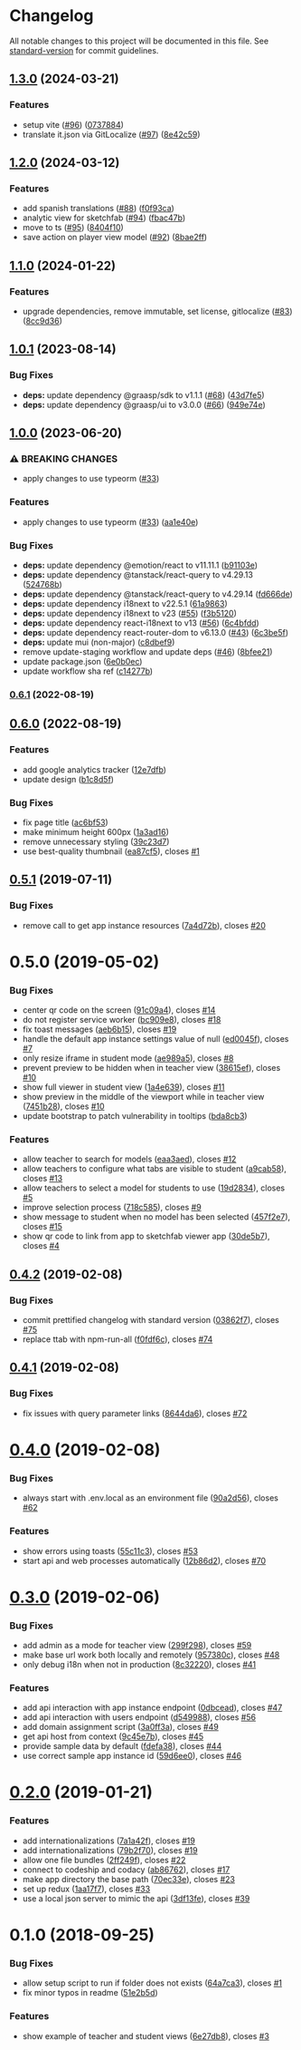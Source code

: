 # Changelog

All notable changes to this project will be documented in this file. See [standard-version](https://github.com/conventional-changelog/standard-version) for commit guidelines.

## [1.3.0](https://github.com/graasp/graasp-app-sketchfab/compare/v1.2.0...v1.3.0) (2024-03-21)


### Features

* setup vite ([#96](https://github.com/graasp/graasp-app-sketchfab/issues/96)) ([0737884](https://github.com/graasp/graasp-app-sketchfab/commit/0737884f77fb01cff04eccb4352f9709575d75e6))
* translate it.json via GitLocalize ([#97](https://github.com/graasp/graasp-app-sketchfab/issues/97)) ([8e42c59](https://github.com/graasp/graasp-app-sketchfab/commit/8e42c59034ee3963b481eaac25dd440db6addd7d))

## [1.2.0](https://github.com/graasp/graasp-app-sketchfab/compare/v1.1.0...v1.2.0) (2024-03-12)


### Features

* add spanish translations ([#88](https://github.com/graasp/graasp-app-sketchfab/issues/88)) ([f0f93ca](https://github.com/graasp/graasp-app-sketchfab/commit/f0f93cabda440b7e0773739901a8bf0ce33bd3a8))
* analytic view for sketchfab ([#94](https://github.com/graasp/graasp-app-sketchfab/issues/94)) ([fbac47b](https://github.com/graasp/graasp-app-sketchfab/commit/fbac47b7133e6eab4af3159d043999d073d899f8))
* move to ts ([#95](https://github.com/graasp/graasp-app-sketchfab/issues/95)) ([8404f10](https://github.com/graasp/graasp-app-sketchfab/commit/8404f10ca2a8d36d0c70c91744df400e4810e8a2))
* save action on player view model ([#92](https://github.com/graasp/graasp-app-sketchfab/issues/92)) ([8bae2ff](https://github.com/graasp/graasp-app-sketchfab/commit/8bae2ffd6a5f132d7471616c95b08c89949bdf80))

## [1.1.0](https://github.com/graasp/graasp-app-sketchfab/compare/v1.0.1...v1.1.0) (2024-01-22)


### Features

* upgrade dependencies, remove immutable, set license, gitlocalize ([#83](https://github.com/graasp/graasp-app-sketchfab/issues/83)) ([8cc9d36](https://github.com/graasp/graasp-app-sketchfab/commit/8cc9d36edee2c19eb7d8e9bb728ff4d3cb4142f7))

## [1.0.1](https://github.com/graasp/graasp-app-sketchfab/compare/v1.0.0...v1.0.1) (2023-08-14)


### Bug Fixes

* **deps:** update dependency @graasp/sdk to v1.1.1 ([#68](https://github.com/graasp/graasp-app-sketchfab/issues/68)) ([43d7fe5](https://github.com/graasp/graasp-app-sketchfab/commit/43d7fe5dc66685f13bad2c31aa31bf383bec3b8d))
* **deps:** update dependency @graasp/ui to v3.0.0 ([#66](https://github.com/graasp/graasp-app-sketchfab/issues/66)) ([949e74e](https://github.com/graasp/graasp-app-sketchfab/commit/949e74e751d6f884385f32ace8ad6a9e3204625e))

## [1.0.0](https://github.com/graasp/graasp-app-sketchfab/compare/v0.6.1...v1.0.0) (2023-06-20)


### ⚠ BREAKING CHANGES

* apply changes to use typeorm ([#33](https://github.com/graasp/graasp-app-sketchfab/issues/33))

### Features

* apply changes to use typeorm ([#33](https://github.com/graasp/graasp-app-sketchfab/issues/33)) ([aa1e40e](https://github.com/graasp/graasp-app-sketchfab/commit/aa1e40e65b5334fffbdcb2043dac6f57c5ee0649))


### Bug Fixes

* **deps:** update dependency @emotion/react to v11.11.1 ([b91103e](https://github.com/graasp/graasp-app-sketchfab/commit/b91103ec94c9858991b28363188d94b83c159257))
* **deps:** update dependency @tanstack/react-query to v4.29.13 ([524768b](https://github.com/graasp/graasp-app-sketchfab/commit/524768b5daaf8b2401e72719f5c3e29db49738d1))
* **deps:** update dependency @tanstack/react-query to v4.29.14 ([fd666de](https://github.com/graasp/graasp-app-sketchfab/commit/fd666de8e5b10b6c3f6ba097b695afb9ca6bc6aa))
* **deps:** update dependency i18next to v22.5.1 ([61a9863](https://github.com/graasp/graasp-app-sketchfab/commit/61a9863c74c783d8c4f7cb95f21ce340a92e3c76))
* **deps:** update dependency i18next to v23 ([#55](https://github.com/graasp/graasp-app-sketchfab/issues/55)) ([f3b5120](https://github.com/graasp/graasp-app-sketchfab/commit/f3b51206ef67a163455a28944440fbf08989c7f7))
* **deps:** update dependency react-i18next to v13 ([#56](https://github.com/graasp/graasp-app-sketchfab/issues/56)) ([6c4bfdd](https://github.com/graasp/graasp-app-sketchfab/commit/6c4bfdd76f1e15a7a3fe1879b293d0471e274c86))
* **deps:** update dependency react-router-dom to v6.13.0 ([#43](https://github.com/graasp/graasp-app-sketchfab/issues/43)) ([6c3be5f](https://github.com/graasp/graasp-app-sketchfab/commit/6c3be5f155819bfe68ebdc670423e6340e83aa41))
* **deps:** update mui (non-major) ([c8dbef9](https://github.com/graasp/graasp-app-sketchfab/commit/c8dbef9b7c8ec1cd7e26efc91a681e2d20f8f405))
* remove update-staging workflow and update deps ([#46](https://github.com/graasp/graasp-app-sketchfab/issues/46)) ([8bfee21](https://github.com/graasp/graasp-app-sketchfab/commit/8bfee217c61babf4ff43eab6382521bd132f8ba6))
* update package.json ([6e0b0ec](https://github.com/graasp/graasp-app-sketchfab/commit/6e0b0ecbc720bd4ae813c53d40fe8556dc74834d))
* update workflow sha ref ([c14277b](https://github.com/graasp/graasp-app-sketchfab/commit/c14277bc680d3e8e694ee80689e4334b260aab61))

### [0.6.1](https://github.com/graasp/graasp-app-sketchfab/compare/v0.6.0...v0.6.1) (2022-08-19)

## [0.6.0](https://github.com/graasp/graasp-app-sketchfab/compare/v0.5.1...v0.6.0) (2022-08-19)


### Features

* add google analytics tracker ([12e7dfb](https://github.com/graasp/graasp-app-sketchfab/commit/12e7dfb105b7b590486ea36ffc8f191abd2f0626))
* update design ([b1c8d5f](https://github.com/graasp/graasp-app-sketchfab/commit/b1c8d5f9b2ff1e81c9d6d97a326c3e4638392c3c))


### Bug Fixes

* fix page title ([ac6bf53](https://github.com/graasp/graasp-app-sketchfab/commit/ac6bf53d42e2b48f349d60e9b27cf5ae46274a88))
* make minimum height 600px ([1a3ad16](https://github.com/graasp/graasp-app-sketchfab/commit/1a3ad168583579e749a92461bd83d623ed218d20))
* remove unnecessary styling ([39c23d7](https://github.com/graasp/graasp-app-sketchfab/commit/39c23d72b536e2d2b183dce9f38a048737378302))
* use best-quality thumbnail ([ea87cf5](https://github.com/graasp/graasp-app-sketchfab/commit/ea87cf5b754331ba2589cd383d68316af62e5b51)), closes [#1](https://github.com/graasp/graasp-app-sketchfab/issues/1)

<a name="0.5.1"></a>

## [0.5.1](https://github.com/graasp/graasp-app-sketchfab/compare/v0.5.0...v0.5.1) (2019-07-11)

### Bug Fixes

- remove call to get app instance resources ([7a4d72b](https://github.com/graasp/graasp-app-sketchfab/commit/7a4d72b)), closes [#20](https://github.com/graasp/graasp-app-sketchfab/issues/20)

<a name="0.5.0"></a>

# 0.5.0 (2019-05-02)

### Bug Fixes

- center qr code on the screen ([91c09a4](https://github.com/graasp/graasp-app-sketchfab/commit/91c09a4)), closes [#14](https://github.com/graasp/graasp-app-sketchfab/issues/14)
- do not register service worker ([bc909e8](https://github.com/graasp/graasp-app-sketchfab/commit/bc909e8)), closes [#18](https://github.com/graasp/graasp-app-sketchfab/issues/18)
- fix toast messages ([aeb6b15](https://github.com/graasp/graasp-app-sketchfab/commit/aeb6b15)), closes [#19](https://github.com/graasp/graasp-app-sketchfab/issues/19)
- handle the default app instance settings value of null ([ed0045f](https://github.com/graasp/graasp-app-sketchfab/commit/ed0045f)), closes [#7](https://github.com/graasp/graasp-app-sketchfab/issues/7)
- only resize iframe in student mode ([ae989a5](https://github.com/graasp/graasp-app-sketchfab/commit/ae989a5)), closes [#8](https://github.com/graasp/graasp-app-sketchfab/issues/8)
- prevent preview to be hidden when in teacher view ([38615ef](https://github.com/graasp/graasp-app-sketchfab/commit/38615ef)), closes [#10](https://github.com/graasp/graasp-app-sketchfab/issues/10)
- show full viewer in student view ([1a4e639](https://github.com/graasp/graasp-app-sketchfab/commit/1a4e639)), closes [#11](https://github.com/graasp/graasp-app-sketchfab/issues/11)
- show preview in the middle of the viewport while in teacher view ([7451b28](https://github.com/graasp/graasp-app-sketchfab/commit/7451b28)), closes [#10](https://github.com/graasp/graasp-app-sketchfab/issues/10)
- update bootstrap to patch vulnerability in tooltips ([bda8cb3](https://github.com/graasp/graasp-app-sketchfab/commit/bda8cb3))

### Features

- allow teacher to search for models ([eaa3aed](https://github.com/graasp/graasp-app-sketchfab/commit/eaa3aed)), closes [#12](https://github.com/graasp/graasp-app-sketchfab/issues/12)
- allow teachers to configure what tabs are visible to student ([a9cab58](https://github.com/graasp/graasp-app-sketchfab/commit/a9cab58)), closes [#13](https://github.com/graasp/graasp-app-sketchfab/issues/13)
- allow teachers to select a model for students to use ([19d2834](https://github.com/graasp/graasp-app-sketchfab/commit/19d2834)), closes [#5](https://github.com/graasp/graasp-app-sketchfab/issues/5)
- improve selection process ([718c585](https://github.com/graasp/graasp-app-sketchfab/commit/718c585)), closes [#9](https://github.com/graasp/graasp-app-sketchfab/issues/9)
- show message to student when no model has been selected ([457f2e7](https://github.com/graasp/graasp-app-sketchfab/commit/457f2e7)), closes [#15](https://github.com/graasp/graasp-app-sketchfab/issues/15)
- show qr code to link from app to sketchfab viewer app ([30de5b7](https://github.com/graasp/graasp-app-sketchfab/commit/30de5b7)), closes [#4](https://github.com/graasp/graasp-app-sketchfab/issues/4)

<a name="0.4.2"></a>

## [0.4.2](https://github.com/graasp/graasp-app-starter-react/compare/v0.4.1...v0.4.2) (2019-02-08)

### Bug Fixes

- commit prettified changelog with standard version ([03862f7](https://github.com/graasp/graasp-app-starter-react/commit/03862f7)), closes [#75](https://github.com/graasp/graasp-app-starter-react/issues/75)
- replace ttab with npm-run-all ([f0fdf6c](https://github.com/graasp/graasp-app-starter-react/commit/f0fdf6c)), closes [#74](https://github.com/graasp/graasp-app-starter-react/issues/74)

<a name="0.4.1"></a>

## [0.4.1](https://github.com/graasp/graasp-app-starter-react/compare/v0.4.0...v0.4.1) (2019-02-08)

### Bug Fixes

- fix issues with query parameter links ([8644da6](https://github.com/graasp/graasp-app-starter-react/commit/8644da6)), closes [#72](https://github.com/graasp/graasp-app-starter-react/issues/72)

<a name="0.4.0"></a>

# [0.4.0](https://github.com/graasp/graasp-app-starter-react/compare/v0.3.0...v0.4.0) (2019-02-08)

### Bug Fixes

- always start with .env.local as an environment file ([90a2d56](https://github.com/graasp/graasp-app-starter-react/commit/90a2d56)), closes [#62](https://github.com/graasp/graasp-app-starter-react/issues/62)

### Features

- show errors using toasts ([55c11c3](https://github.com/graasp/graasp-app-starter-react/commit/55c11c3)), closes [#53](https://github.com/graasp/graasp-app-starter-react/issues/53)
- start api and web processes automatically ([12b86d2](https://github.com/graasp/graasp-app-starter-react/commit/12b86d2)), closes [#70](https://github.com/graasp/graasp-app-starter-react/issues/70)

<a name="0.3.0"></a>

# [0.3.0](https://github.com/react-epfl/graasp-app-starter-react/compare/v0.2.0...v0.3.0) (2019-02-06)

### Bug Fixes

- add admin as a mode for teacher view ([299f298](https://github.com/react-epfl/graasp-app-starter-react/commit/299f298)), closes [#59](https://github.com/react-epfl/graasp-app-starter-react/issues/59)
- make base url work both locally and remotely ([957380c](https://github.com/react-epfl/graasp-app-starter-react/commit/957380c)), closes [#48](https://github.com/react-epfl/graasp-app-starter-react/issues/48)
- only debug i18n when not in production ([8c32220](https://github.com/react-epfl/graasp-app-starter-react/commit/8c32220)), closes [#41](https://github.com/react-epfl/graasp-app-starter-react/issues/41)

### Features

- add api interaction with app instance endpoint ([0dbcead](https://github.com/react-epfl/graasp-app-starter-react/commit/0dbcead)), closes [#47](https://github.com/react-epfl/graasp-app-starter-react/issues/47)
- add api interaction with users endpoint ([d549988](https://github.com/react-epfl/graasp-app-starter-react/commit/d549988)), closes [#56](https://github.com/react-epfl/graasp-app-starter-react/issues/56)
- add domain assignment script ([3a0ff3a](https://github.com/react-epfl/graasp-app-starter-react/commit/3a0ff3a)), closes [#49](https://github.com/react-epfl/graasp-app-starter-react/issues/49)
- get api host from context ([9c45e7b](https://github.com/react-epfl/graasp-app-starter-react/commit/9c45e7b)), closes [#45](https://github.com/react-epfl/graasp-app-starter-react/issues/45)
- provide sample data by default ([fdefa38](https://github.com/react-epfl/graasp-app-starter-react/commit/fdefa38)), closes [#44](https://github.com/react-epfl/graasp-app-starter-react/issues/44)
- use correct sample app instance id ([59d6ee0](https://github.com/react-epfl/graasp-app-starter-react/commit/59d6ee0)), closes [#46](https://github.com/react-epfl/graasp-app-starter-react/issues/46)

<a name="0.2.0"></a>

# [0.2.0](https://github.com/react-epfl/graasp-app-starter-react/compare/v0.1.0...v0.2.0) (2019-01-21)

### Features

- add internationalizations ([7a1a42f](https://github.com/react-epfl/graasp-app-starter-react/commit/7a1a42f)), closes [#19](https://github.com/react-epfl/graasp-app-starter-react/issues/19)
- add internationalizations ([79b2f70](https://github.com/react-epfl/graasp-app-starter-react/commit/79b2f70)), closes [#19](https://github.com/react-epfl/graasp-app-starter-react/issues/19)
- allow one file bundles ([2ff249f](https://github.com/react-epfl/graasp-app-starter-react/commit/2ff249f)), closes [#22](https://github.com/react-epfl/graasp-app-starter-react/issues/22)
- connect to codeship and codacy ([ab86762](https://github.com/react-epfl/graasp-app-starter-react/commit/ab86762)), closes [#17](https://github.com/react-epfl/graasp-app-starter-react/issues/17)
- make app directory the base path ([70ec33e](https://github.com/react-epfl/graasp-app-starter-react/commit/70ec33e)), closes [#23](https://github.com/react-epfl/graasp-app-starter-react/issues/23)
- set up redux ([1aa17f7](https://github.com/react-epfl/graasp-app-starter-react/commit/1aa17f7)), closes [#33](https://github.com/react-epfl/graasp-app-starter-react/issues/33)
- use a local json server to mimic the api ([3df13fe](https://github.com/react-epfl/graasp-app-starter-react/commit/3df13fe)), closes [#39](https://github.com/react-epfl/graasp-app-starter-react/issues/39)

<a name="0.1.0"></a>

# 0.1.0 (2018-09-25)

### Bug Fixes

- allow setup script to run if folder does not exists ([64a7ca3](https://github.com/react-epfl/graasp-app-starter-react/commit/64a7ca3)), closes [#1](https://github.com/react-epfl/graasp-app-starter-react/issues/1)
- fix minor typos in readme ([51e2b5d](https://github.com/react-epfl/graasp-app-starter-react/commit/51e2b5d))

### Features

- show example of teacher and student views ([6e27db8](https://github.com/react-epfl/graasp-app-starter-react/commit/6e27db8)), closes [#3](https://github.com/react-epfl/graasp-app-starter-react/issues/3)

